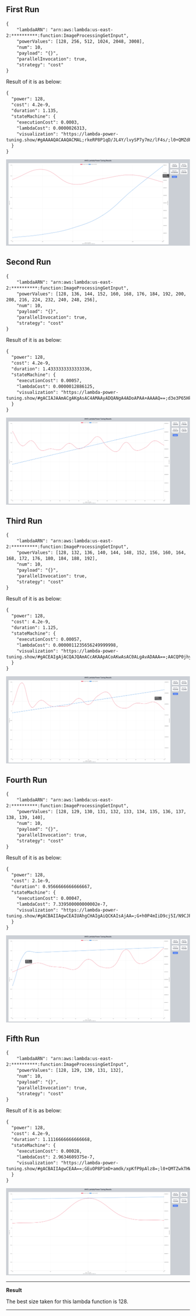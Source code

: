 ## First Run 
```
{
    "lambdaARN": "arn:aws:lambda:us-east-2:**********:function:ImageProcessingGetInput",
    "powerValues": [128, 256, 512, 1024, 2048, 3008],
    "num": 10,
    "payload": "{}",
    "parallelInvocation": true,
    "strategy": "cost"
}
```
Result of it is as below: 

```
{
  "power": 128,
  "cost": 4.2e-9,
  "duration": 1.135,
  "stateMachine": {
    "executionCost": 0.0003,
    "lambdaCost": 0.0000026313,
    "visualization": "https://lambda-power-tuning.show/#gAAAAQACAAQACMAL;rkeRP8P1qD/JL4Y/lvySP7y7mz/lF4s/;l0+QMZdPEDKXT5Ayl08QM5dPkDPm9NMz"
  }
}
```

<img src="first_run.png"
     style="float: center;" />

## Second Run 
```
{
    "lambdaARN": "arn:aws:lambda:us-east-2:**********:function:ImageProcessingGetInput",
    "powerValues": [128, 136, 144, 152, 160, 168, 176, 184, 192, 200, 208, 216, 224, 232, 240, 248, 256],
    "num": 10,
    "payload": "{}",
    "parallelInvocation": true,
    "strategy": "cost"
}
```
Result of it is as below: 

```
{
  "power": 128,
  "cost": 4.2e-9,
  "duration": 1.4333333333333336,
  "stateMachine": {
    "executionCost": 0.00057,
    "lambdaCost": 0.0000012886125,
    "visualization": "https://lambda-power-tuning.show/#gACIAJAAmACgAKgAsAC4AMAAyADQANgA4ADoAPAA+AAAAQ==;d3e3P65HkT9SuJ4/uB6FP8P1iD+g04Y/FK6XP2AsiT8b6JQ/mpmpPylcjz9LfoE/cT2aP7gehT+8u4s/tYGeP/nFkj8=;l0+QMZFUmTGKWaIxhF6rMX1jtDF2aL0xcG3GMWlyzzFjd9gxXHzhMVaB6jFPhvMxSYv8MSHIAjKeSgcyGs0LMpdPEDI="
  }
}
```

<img src="second_run.png"
     style="float: center;" />

## Third Run 
```
{
    "lambdaARN": "arn:aws:lambda:us-east-2:**********:function:ImageProcessingGetInput",
    "powerValues": [128, 132, 136, 140, 144, 148, 152, 156, 160, 164, 168, 172, 176, 180, 184, 188, 192],
    "num": 10,
    "payload": "{}",
    "parallelInvocation": true,
    "strategy": "cost"
}
```
Result of it is as below: 

```
{
  "power": 128,
  "cost": 4.2e-9,
  "duration": 1.125,
  "stateMachine": {
    "executionCost": 0.00057,
    "lambdaCost": 0.0000011235656249999998,
    "visualization": "https://lambda-power-tuning.show/#gACEAIgAjACQAJQAmACcAKAApACoAKwAsAC0ALgAvADAAA==;AACQP0jhyj/UBoo/k1+cP6RwjT/2KIw/jCWPP65HoT902pA/TxuoP+i0sT+1gY4/d3eHP0RElD/QaZM/d3eXPwrXgz8=;l0+QMRTSlDGRVJkxDdedMYpZojEH3KYxhF6rMQDhrzF9Y7Qx+uW4MXZovTHz6sExcG3GMe3vyjFpcs8x5vTTMWN32DE="
  }
}
```

<img src="third_run.png"
     style="float: center;" />

## Fourth Run 
```
{
    "lambdaARN": "arn:aws:lambda:us-east-2:**********:function:ImageProcessingGetInput",
    "powerValues": [128, 129, 130, 131, 132, 133, 134, 135, 136, 137, 138, 139, 140],
    "num": 10,
    "payload": "{}",
    "parallelInvocation": true,
    "strategy": "cost"
}
```
Result of it is as below: 

```
{
  "power": 128,
  "cost": 2.1e-9,
  "duration": 0.9566666666666667,
  "stateMachine": {
    "executionCost": 0.00047,
    "lambdaCost": 7.339500000000002e-7,
    "visualization": "https://lambda-power-tuning.show/#gACBAIIAgwCEAIUAhgCHAIgAiQCKAIsAjAA=;G+h0P4mIiD9cj5I/N9CJPwOdhj+F64E/k1+cP4mIiD+amYk/yS+2P+i0kT8wlpw/1Aa6Pw==;l08QMTZwkTHWkJIxdbGTMRTSlDGz8pUxUhOXMfEzmDGRVJkxMHWaMc+VmzFutpwxDdedMQ=="
  }
}
```

<img src="fourth_run.png"
     style="float: center;" />

## Fifth Run 
```
{
    "lambdaARN": "arn:aws:lambda:us-east-2:**********:function:ImageProcessingGetInput",
    "powerValues": [128, 129, 130, 131, 132],
    "num": 10,
    "payload": "{}",
    "parallelInvocation": true,
    "strategy": "cost"
}
```
Result of it is as below: 

```
{
  "power": 128,
  "cost": 4.2e-9,
  "duration": 1.1116666666666668,
  "stateMachine": {
    "executionCost": 0.00028,
    "lambdaCost": 2.9634609375e-7,
    "visualization": "https://lambda-power-tuning.show/#gACBAIIAgwCEAA==;GEuOP8P1mD+amdk/xpKfP9pAlz8=;l0+QMTZwkTHWkJIxdbGTMRTSlDE="
  }
}
```

<img src="fifth_run.png"
     style="float: center;" />


---
**Result**

The best size taken for this lambda function is 128.

---

